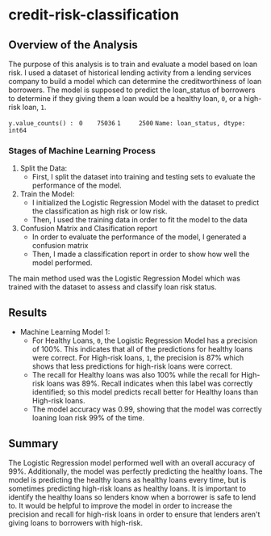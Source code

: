 # credit-risk-classification
## Overview of the Analysis
The purpose of this analysis is to train and evaluate a model based on loan risk. I used a dataset of historical lending activity from a lending services company to build a model which can determine the creditworthiness of loan borrowers. The model is supposed to predict the loan_status of borrowers to determine if they giving them a loan would be a healthy loan, `0`, or a high-risk loan, `1`. 

`y.value_counts() : `
`0    75036`
`1     2500`
`Name: loan_status, dtype: int64`

### Stages of Machine Learning Process
1. Split the Data:
   * First, I split the dataset into training and testing sets to evaluate the performance of the model.
2. Train the Model:
   * I initialized the Logistic Regression Model with the dataset to predict the classification as high risk or low risk.
   * Then, I used the training data in order to fit the model to the data
3. Confusion Matrix and Clasification report
   * In order to evaluate the performance of the model, I generated a confusion matrix
   * Then, I made a classification report in order to show how well the model performed.

The main method used was the Logistic Regression Model which was trained with the dataset to assess and classify loan risk status. 

## Results
* Machine Learning Model 1:
  * For Healthy Loans, `0`, the Logistic Regression Model has a precision of 100%. This indicates that all of the predictions for healthy loans were correct. For High-risk loans, `1`, the precision is 87% which shows that less predictions for high-risk loans were correct.
  * The recall for Healthy loans was also 100% while the recall for High-risk loans was 89%. Recall indicates when this label was correctly identified; so this model predicts recall better for Healthy loans than High-risk loans.
  * The model accuracy was 0.99, showing that the model was correctly loaning loan risk 99% of the time. 

## Summary
The Logistic Regression model performed well with an overall accuracy of 99%. Additionally, the model was perfectly predicting the healthy loans. The model is predicting the healthy loans as healthy loans every time, but is sometimes predicting high-risk loans as healthy loans. It is important to identify the healthy loans so lenders know when a borrower is safe to lend to. It would be helpful to improve the model in order to increase the precision and recall for high-risk loans in order to ensure that lenders aren't giving loans to borrowers with high-risk. 
